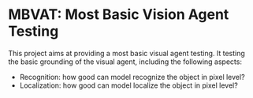 # MBVAT: Most Basic Vision Agent Testing

This project aims at providing a most basic visual agent testing.
It testing the basic grounding of the visual agent, including the following aspects:

- Recognition: how good can model recognize the object in pixel level?
- Localization: how good can model localize the object in pixel level?

